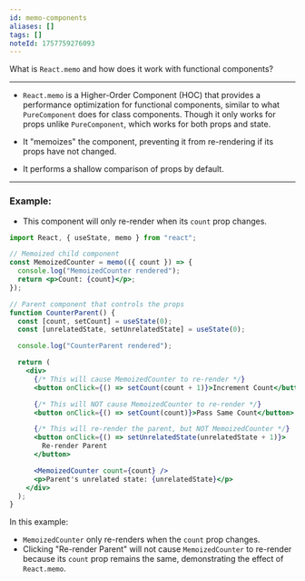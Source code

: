 ```yaml
---
id: memo-components
aliases: []
tags: []
noteId: 1757759276093
---
```


What is `React.memo` and how does it work with functional components?

---

- `React.memo` is a Higher-Order Component (HOC) that provides a performance optimization for functional components, similar to what `PureComponent` does for class components. Though it only works for props unlike `PureComponent`, which works for both props and state.

- It "memoizes" the component, preventing it from re-rendering if its props have not changed.
- It performs a shallow comparison of props by default.

---

### Example:

- This component will only re-render when its `count` prop changes.

```jsx
import React, { useState, memo } from "react";

// Memoized child component
const MemoizedCounter = memo(({ count }) => {
  console.log("MemoizedCounter rendered");
  return <p>Count: {count}</p>;
});

// Parent component that controls the props
function CounterParent() {
  const [count, setCount] = useState(0);
  const [unrelatedState, setUnrelatedState] = useState(0);

  console.log("CounterParent rendered");

  return (
    <div>
      {/* This will cause MemoizedCounter to re-render */}
      <button onClick={() => setCount(count + 1)}>Increment Count</button>

      {/* This will NOT cause MemoizedCounter to re-render */}
      <button onClick={() => setCount(count)}>Pass Same Count</button>

      {/* This will re-render the parent, but NOT MemoizedCounter */}
      <button onClick={() => setUnrelatedState(unrelatedState + 1)}>
        Re-render Parent
      </button>

      <MemoizedCounter count={count} />
      <p>Parent's unrelated state: {unrelatedState}</p>
    </div>
  );
}
```

In this example:

- `MemoizedCounter` only re-renders when the `count` prop changes.
- Clicking "Re-render Parent" will not cause `MemoizedCounter` to re-render because its `count` prop remains the same, demonstrating the effect of `React.memo`.
